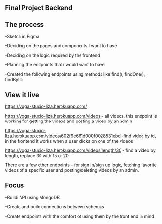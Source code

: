 ## Final Project Backend

## The process

-Sketch in Figma

-Deciding on the pages and components I want to have

-Deciding on the logic required by the frontend  

-Planning the endpoints that i would want to have

-Created the following endpoints using methods like find(), findOne(), findById:

## View it live

https://yoga-studio-liza.herokuapp.com/

https://yoga-studio-liza.herokuapp.com/videos - all videos, this  endpoint is working for getting the videos and posting a video by an admin

https://yoga-studio-liza.herokuapp.com/videos/602f9e661d000f0028531ebd -find video by id, in the frontend it works when a user clicks on one of the videos

https://yoga-studio-liza.herokuapp.com/videos/length/30 - find a video by length, replace 30 with 15 or 20

There are a few other endpoints - for sign in/sign up logic, fetching favorite videos of a specific user and posting/deleting videos by an admin.

## Focus

-Buildi API using MongoDB

-Create and build connections between schemas

-Create endpoints with the comfort of using them by the front end in mind

